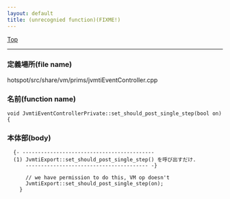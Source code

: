```yaml
---
layout: default
title: (unrecognied function)(FIXME!)
---
```

[Top](../index.html)

--- 
### 定義場所(file name)
hotspot/src/share/vm/prims/jvmtiEventController.cpp

### 名前(function name)
```
void JvmtiEventControllerPrivate::set_should_post_single_step(bool on) {
```

### 本体部(body)
```
  {- -------------------------------------------
  (1) JvmtiExport::set_should_post_single_step() を呼び出すだけ.
      ---------------------------------------- -}

	  // we have permission to do this, VM op doesn't
	  JvmtiExport::set_should_post_single_step(on);
	}
	
```


